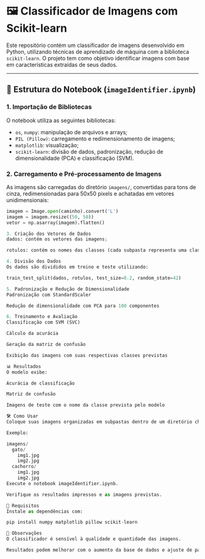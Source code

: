 # 🖼️ Classificador de Imagens com Scikit-learn

Este repositório contém um classificador de imagens desenvolvido em Python, utilizando técnicas de aprendizado de máquina com a biblioteca `scikit-learn`. O projeto tem como objetivo identificar imagens com base em características extraídas de seus dados.

---

## 📂 Estrutura do Notebook (`imageIdentifier.ipynb`)

### 1. **Importação de Bibliotecas**
O notebook utiliza as seguintes bibliotecas:

- `os`, `numpy`: manipulação de arquivos e arrays;
- `PIL (Pillow)`: carregamento e redimensionamento de imagens;
- `matplotlib`: visualização;
- `scikit-learn`: divisão de dados, padronização, redução de dimensionalidade (PCA) e classificação (SVM).

### 2. **Carregamento e Pré-processamento de Imagens**
As imagens são carregadas do diretório `imagens/`, convertidas para tons de cinza, redimensionadas para 50x50 pixels e achatadas em vetores unidimensionais:

```python
imagem = Image.open(caminho).convert('L')
imagem = imagem.resize((50, 50))
vetor = np.asarray(imagem).flatten()

3. Criação dos Vetores de Dados
dados: contém os vetores das imagens;

rotulos: contém os nomes das classes (cada subpasta representa uma classe).

4. Divisão dos Dados
Os dados são divididos em treino e teste utilizando:

train_test_split(dados, rotulos, test_size=0.2, random_state=42)

5. Padronização e Redução de Dimensionalidade
Padronização com StandardScaler

Redução de dimensionalidade com PCA para 100 componentes

6. Treinamento e Avaliação
Classificação com SVM (SVC)

Cálculo da acurácia

Geração da matriz de confusão

Exibição das imagens com suas respectivas classes previstas

📊 Resultados
O modelo exibe:

Acurácia de classificação

Matriz de confusão

Imagens de teste com o nome da classe prevista pelo modelo

🛠️ Como Usar
Coloque suas imagens organizadas em subpastas dentro de um diretório chamado imagens/.

Exemplo:

imagens/
  gato/
    img1.jpg
    img2.jpg
  cachorro/
    img1.jpg
    img2.jpg
Execute o notebook imageIdentifier.ipynb.

Verifique os resultados impressos e as imagens previstas.

📌 Requisitos
Instale as dependências com:

pip install numpy matplotlib pillow scikit-learn

📘 Observações
O classificador é sensível à qualidade e quantidade das imagens.

Resultados podem melhorar com o aumento da base de dados e ajuste de parâmetros.

